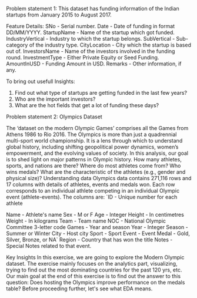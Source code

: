 Problem statement 1:
This dataset has funding information of the Indian startups from January 2015 to August 2017.

Feature Details:
SNo - Serial number.
Date - Date of funding in format DD/MM/YYYY.
StartupName - Name of the startup which got funded.
IndustryVertical - Industry to which the startup belongs.
SubVertical - Sub-category of the industry type.
CityLocation - City which the startup is based out of.
InvestorsName - Name of the investors involved in the funding round.
InvestmentType - Either Private Equity or Seed Funding.
AmountInUSD - Funding Amount in USD.
Remarks - Other information, if any.
 
To bring out usefull Insights:
1. Find out what type of startups are getting funded in the last few years?
2. Who are the important investors?
3. What are the hot fields that get a lot of funding these days?

Problem statement 2:
Olympics Dataset

The ‘dataset on the modern Olympic Games’ comprises all the Games from Athens
1986 to Rio 2016. The Olympics is more than just a quadrennial multi-sport
world championship. It is a lens through which to understand global history,
including shifting geopolitical power dynamics, women’s empowerment, and the
evolving values of society.
In this analysis, our goal is to shed light on major patterns in Olympic history.
How many athletes, sports, and nations are there? Where do most athletes
come from? Who wins medals? What are the characteristic of the athletes (e.g.,
gender and physical size)?
Understanding data
Olympics data contains 271,116 rows and 17 columns with details of athletes,
events and medals won.
Each row corresponds to an individual athlete competing in an individual
Olympic event (athlete-events). The columns are: `ID - Unique number for each
athlete

Name - Athlete's name
Sex - M or F
Age - Integer
Height - In centimetres
Weight - In kilograms
Team - Team name
NOC - National Olympic Committee 3-letter code
Games - Year and season
Year - Integer
Season - Summer or Winter
City - Host city
Sport - Sport
Event - Event
Medal - Gold, Silver, Bronze, or NA`
Region - Country that has won the title
Notes - Special Notes related to that event.

Key Insights
In this exercise, we are going to explore the Modern Olympic dataset. The
exercise mainly focuses on the analytics part, visualizing, trying to find out the
most dominating countries for the past 120 yrs, etc.
Our main goal at the end of this exercise is to find out the answer to this
question:
Does hosting the Olympics improve performance on the medals table?
Before proceeding further, let's see what EDA means.
